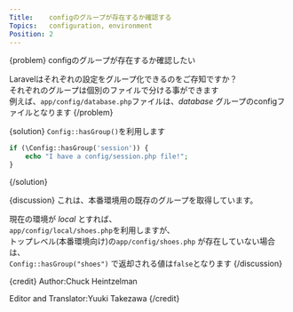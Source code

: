 ```yaml
---
Title:    configのグループが存在するか確認する
Topics:   configuration, environment
Position: 2
---
```


{problem}
configのグループが存在するか確認したい

Laravelはそれぞれの設定をグループ化できるのをご存知ですか？  
それぞれのグループは個別のファイルで分ける事ができます  
例えば、`app/config/database.php`ファイルは、_database_ グループのconfigファイルとなります
{/problem}

{solution}
`Config::hasGroup()`を利用します

```php
if (\Config::hasGroup('session')) {
	echo "I have a config/session.php file!";
}
```
{/solution}

{discussion}
これは、本番環境用の既存のグループを取得しています。

現在の環境が _local_ とすれば、  
`app/config/local/shoes.php`を利用しますが、  
トップレベル(本番環境向け)の`app/config/shoes.php` が存在していない場合は、  
`Config::hasGroup("shoes")` で返却される値は`false`となります
{/discussion}

{credit}
Author:Chuck Heintzelman

Editor and Translator:Yuuki Takezawa
{/credit}
